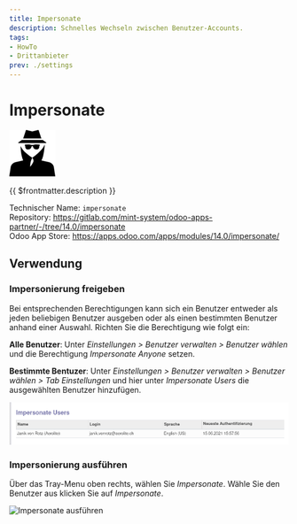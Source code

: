 ```yaml
---
title: Impersonate
description: Schnelles Wechseln zwischen Benutzer-Accounts.
tags:
- HowTo
- Drittanbieter
prev: ./settings
---
```

# Impersonate
![](assets/icon_odoo_impersonate.png)

{{ $frontmatter.description }}

Technischer Name: `impersonate`\
Repository: <https://gitlab.com/mint-system/odoo-apps-partner/-/tree/14.0/impersonate>\
Odoo App Store: <https://apps.odoo.com/apps/modules/14.0/impersonate/>

## Verwendung

### Impersonierung freigeben

Bei entsprechenden Berechtigungen kann sich ein Benutzer entweder als jeden beliebigen Benutzer ausgeben oder als einen bestimmten Benutzer anhand einer Auswahl. Richten Sie die Berechtigung wie folgt ein:

**Alle Benutzer**: Unter *Einstellungen > Benutzer verwalten > Benutzer wählen* und die Berechtigung *Impersonate Anyone* setzen.

**Bestimmte Bentuzer**: Unter *Einstellungen > Benutzer verwalten > Benutzer wählen > Tab Einstellungen* und hier unter *Impersonate Users* die ausgewählten Benutzer hinzufügen.

![](assets/Impersonate%20Einstellungen.png)

### Impersonierung ausführen

Über das Tray-Menu oben rechts, wählen Sie *Impersonate*. Wähle Sie den Benutzer aus klicken Sie auf *Impersonate*.

![Impersonate ausführen](assets/Impersonate%20Ausführen.gif)

